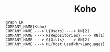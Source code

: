 <h1 align="center">Koho</h1>

```mermaid
graph LR
COMPANY_NAME{Koho}
COMPANY_NAME ---> U{Users} ---> UN[2]
COMPANY_NAME ---> R{Repositories} ---> RN[1]
COMPANY_NAME ---> G{Gists} ---> GN[2]
COMPANY_NAME ---> ML{Most Used<br>Languages}
```
